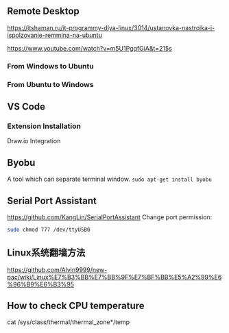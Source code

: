 ## Remote Desktop
https://itshaman.ru/it-programmy-dlya-linux/3014/ustanovka-nastroika-i-ispolzovanie-remmina-na-ubuntu

https://www.youtube.com/watch?v=m5U1PgqfGiA&t=215s

### From Windows to Ubuntu
### From Ubuntu to Windows

## VS Code
### Extension Installation
Draw.io Integration

## Byobu
A tool which can separate terminal window.
```sudo apt-get install byobu```

## Serial Port Assistant
https://github.com/KangLin/SerialPortAssistant
Change port permission: 
```sh
sudo chmod 777 /dev/ttyUSB0
```
## Linux系统翻墙方法
https://github.com/Alvin9999/new-pac/wiki/Linux%E7%B3%BB%E7%BB%9F%E7%BF%BB%E5%A2%99%E6%96%B9%E6%B3%95

## How to check CPU temperature
cat /sys/class/thermal/thermal_zone*/temp
